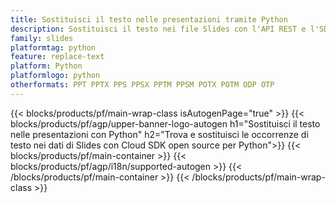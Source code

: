 ```yaml
---
title: Sostituisci il testo nelle presentazioni tramite Python
description: Sostituisci il testo nei file Slides con l'API REST e l'SDK Python open source
family: slides
platformtag: python
feature: replace-text
platform: Python
platformlogo: python
otherformats: PPT PPTX PPS PPSX PPTM PPSM POTX POTM ODP OTP
---
```


{{< blocks/products/pf/main-wrap-class isAutogenPage="true" >}}
{{< blocks/products/pf/agp/upper-banner-logo-autogen h1="Sostituisci il testo nelle presentazioni con Python" h2="Trova e sostituisci le occorrenze di testo nei dati di Slides con Cloud SDK open source per Python">}}
{{< blocks/products/pf/main-container >}}
{{< blocks/products/pf/agp/i18n/supported-autogen >}}
{{< /blocks/products/pf/main-container >}}
{{< /blocks/products/pf/main-wrap-class >}}